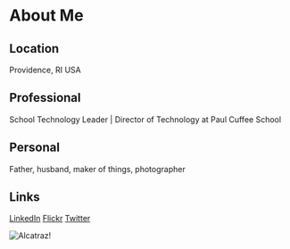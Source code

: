 # About Me

## Location
Providence, RI USA

## Professional
School Technology Leader | Director of Technology at Paul Cuffee School

## Personal
Father, husband, maker of things, photographer

## Links
[LinkedIn](https://www.linkedin.com/in/benjaminharris/)
[Flickr](https://www.flickr.com/photos/benshead/)
[Twitter](https://twitter.com/benshead)

![Alcatraz!](https://farm5.static.flickr.com/4669/38870572175_9a4ab24984_z.jpg")
